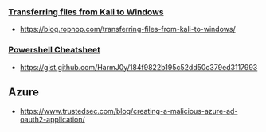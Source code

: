 ### <u>Transferring files from Kali to Windows</u>

- https://blog.ropnop.com/transferring-files-from-kali-to-windows/

### <u>Powershell Cheatsheet</u>

- https://gist.github.com/HarmJ0y/184f9822b195c52dd50c379ed3117993

## Azure

- https://www.trustedsec.com/blog/creating-a-malicious-azure-ad-oauth2-application/